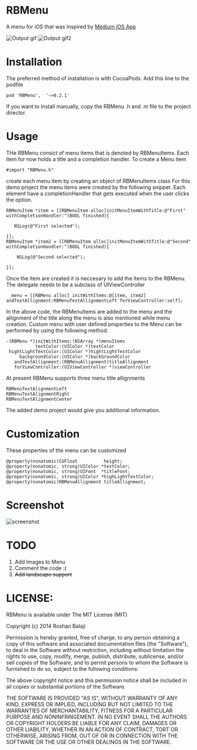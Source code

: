 RBMenu
======

A menu for iOS that was inspired by [Medium iOS App](https://itunes.apple.com/us/app/medium/id828256236)

![Output gif](https://raw.githubusercontent.com/RoshanNindrai/RBMenu/master/Screen%20Shot/RBMenuDemo.gif)
![Output gif2](https://raw.githubusercontent.com/RoshanNindrai/RBMenu/master/Screen%20Shot/RBMenuDemo_custom_black.gif)


Installation
======

The preferred method of installation is with CocoaPods. Add this line to the podfile

    pod 'RBMenu',  '~>0.2.1'
    
If you want to install manually, copy the RBMenu .h and .m file to the project director.

Usage
======

THe RBMenu consict of menu items that is denoted by RBMenuItems. Each item for now holds a title and a completion handler. To create a Menu item 

    #import "RBMenu.h"
        
create each menu item by creating an object of RBMenuItems class For this demo project the menu items were created by the following snippet. Each element have a completionHandler that gets executed when the user clicks the option.

    RBMenuItem *item = [[RBMenuItem alloc]initMenuItemWithTitle:@"First" withCompletionHandler:^(BOOL finished){
        
       NSLog(@"First selected");
        
    }];
    RBMenuItem *item2 = [[RBMenuItem alloc]initMenuItemWithTitle:@"Second" withCompletionHandler:^(BOOL finished){
        
        NSLog(@"Second selected");
        
    }];

    
Once the item are created it is neccesary to add the items to the RBMenu. The delegate needs to be a subclass of UIViewController

     _menu = [[RBMenu alloc] initWithItems:@[item, item2] andTextAllignment:RBMenuTextAllignmentLeft forViewController:self];
In the above code, the RBMenuItems are added to the menu and the allignment of the title along the menu is also mentioned while menu creation. Custom menu with user defined properties to the Menu can be performed by using the following method.

    -(RBMenu *)initWithItems:(NSArray *)menuItems
               textColor:(UIColor *)textColor
     hightLightTextColor:(UIColor *)hightLightTextColor
         backgroundColor:(UIColor *)backGroundColor
       andTextAllignment:(RBMenuAllignment)titleAllignment
       forViewController:(UIViewController *)viewController

At present RBMenu supports three menu title allignments 

    RBMenuTextAlignmentLeft
    RBMenuTextAlignmentRight
    RBMenuTextAlignmentCenter

The added demo project would give you additional information. 

Customization
======

These properties of the menu can be customized

    @property(nonatomic)CGFloat          height;
    @property(nonatomic, strong)UIColor *textColor;
    @property(nonatomic, strong)UIFont  *titleFont;
    @property(nonatomic, strong)UIColor *highLightTextColor;
    @property(nonatomic)RBMenuAllignment titleAllignment;

    

Screenshot
======

![screenshot](https://raw.githubusercontent.com/RoshanNindrai/RBMenu/master/Screen%20Shot/Screen_Shot.png)



TODO
======

1. Add Images to Menu
2. Comment the code :(
3. ~~Add landscape support~~

LICENSE:
============
  RBMenu is available under The MIT License (MIT)

Copyright (c) 2014 Roshan Balaji

Permission is hereby granted, free of charge, to any person obtaining a copy
of this software and associated documentation files (the "Software"), to deal
in the Software without restriction, including without limitation the rights
to use, copy, modify, merge, publish, distribute, sublicense, and/or sell
copies of the Software, and to permit persons to whom the Software is
furnished to do so, subject to the following conditions:

The above copyright notice and this permission notice shall be included in
all copies or substantial portions of the Software.

THE SOFTWARE IS PROVIDED "AS IS", WITHOUT WARRANTY OF ANY KIND, EXPRESS OR
IMPLIED, INCLUDING BUT NOT LIMITED TO THE WARRANTIES OF MERCHANTABILITY,
FITNESS FOR A PARTICULAR PURPOSE AND NONINFRINGEMENT. IN NO EVENT SHALL THE
AUTHORS OR COPYRIGHT HOLDERS BE LIABLE FOR ANY CLAIM, DAMAGES OR OTHER
LIABILITY, WHETHER IN AN ACTION OF CONTRACT, TORT OR OTHERWISE, ARISING FROM,
OUT OF OR IN CONNECTION WITH THE SOFTWARE OR THE USE OR OTHER DEALINGS IN
THE SOFTWARE.


